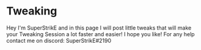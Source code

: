 # Tweaking
Hey I'm SuperStrikE and in this page I will post little tweaks that will make your Tweaking Session a lot faster and easier! I hope you like! For any help contact me on discord: SuperStrikE#2190
